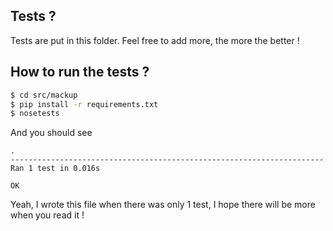 ## Tests ?

Tests are put in this folder.
Feel free to add more, the more the better !

## How to run the tests ?

```bash
$ cd src/mackup
$ pip install -r requirements.txt
$ nosetests
```

And you should see
```
.
----------------------------------------------------------------------
Ran 1 test in 0.016s

OK
```

Yeah, I wrote this file when there was only 1 test, I hope there will be more
when you read it !
